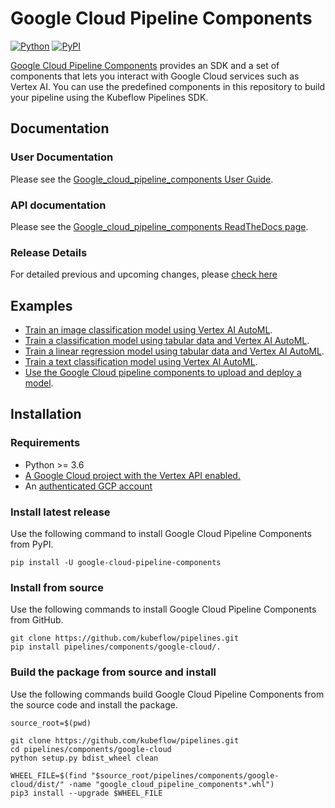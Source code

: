 # Google Cloud Pipeline Components

[![Python](https://img.shields.io/pypi/pyversions/google_cloud_pipeline_components.svg?style=plastic)](https://github.com/kubeflow/pipelines/tree/master/components/google-cloud)
[![PyPI](https://badge.fury.io/py/google-cloud-pipeline-components.svg)](https://badge.fury.io/py/google-cloud-pipeline-components.svg)

[Google Cloud Pipeline Components](https://cloud.google.com/vertex-ai/docs/pipelines/build-pipeline?hl=en#google-cloud-components) provides an SDK and a set of components that lets
you interact with Google Cloud services such as Vertex AI. You can use
the predefined components in this repository to build your pipeline using the
Kubeflow Pipelines SDK.

## Documentation

### User Documentation

Please see the [Google_cloud_pipeline_components User Guide](https://cloud.google.com/vertex-ai/docs/pipelines/build-pipeline?hl=en#google-cloud-components).

### API documentation
Please see the [Google_cloud_pipeline_components ReadTheDocs page](https://google-cloud-pipeline-components.readthedocs.io).

### Release Details

For detailed previous and upcoming changes, please [check here](https://github.com/kubeflow/pipelines/blob/master/components/google-cloud/RELEASE.md)

## Examples
*   [Train an image classification model using Vertex AI AutoML](https://github.com/GoogleCloudPlatform/ai-platform-samples/blob/master/ai-platform-unified/notebooks/official/pipelines/google-cloud-pipeline-components_automl_images.ipynb).
*   [Train a classification model using tabular data and Vertex AI AutoML](https://github.com/GoogleCloudPlatform/ai-platform-samples/blob/master/ai-platform-unified/notebooks/official/pipelines/automl_tabular_classification_beans.ipynb).
*   [Train a linear regression model using tabular data and Vertex AI AutoML](https://github.com/GoogleCloudPlatform/ai-platform-samples/blob/master/ai-platform-unified/notebooks/official/pipelines/google-cloud-pipeline-components_automl_tabular.ipynb).
*   [Train a text classification model using Vertex AI AutoML](https://github.com/GoogleCloudPlatform/ai-platform-samples/blob/master/ai-platform-unified/notebooks/official/pipelines/google-cloud-pipeline-components_automl_text.ipynb).
*   [Use the Google Cloud pipeline components to upload and deploy a model](https://github.com/GoogleCloudPlatform/ai-platform-samples/blob/master/ai-platform-unified/notebooks/official/pipelines/google_cloud_pipeline_components_model_train_upload_deploy.ipynb).

## Installation

### Requirements

-   Python >= 3.6
-   [A Google Cloud project with the Vertex API enabled.](https://cloud.google.com/vertex-ai/docs/start/cloud-environment)
-   An
    [authenticated GCP account](https://cloud.google.com/ai-platform/docs/getting-started-keras#authenticate_your_gcp_account)


### Install latest release

Use the following command to install Google Cloud Pipeline Components from PyPI.

```shell
pip install -U google-cloud-pipeline-components
```

### Install from source

Use the following commands to install Google Cloud Pipeline Components from GitHub.

```shell
git clone https://github.com/kubeflow/pipelines.git
pip install pipelines/components/google-cloud/.
```

### Build the package from source and install

Use the following commands build Google Cloud Pipeline Components from the source code and install the package.

```shell
source_root=$(pwd)

git clone https://github.com/kubeflow/pipelines.git
cd pipelines/components/google-cloud
python setup.py bdist_wheel clean

WHEEL_FILE=$(find "$source_root/pipelines/components/google-cloud/dist/" -name "google_cloud_pipeline_components*.whl")
pip3 install --upgrade $WHEEL_FILE
```
